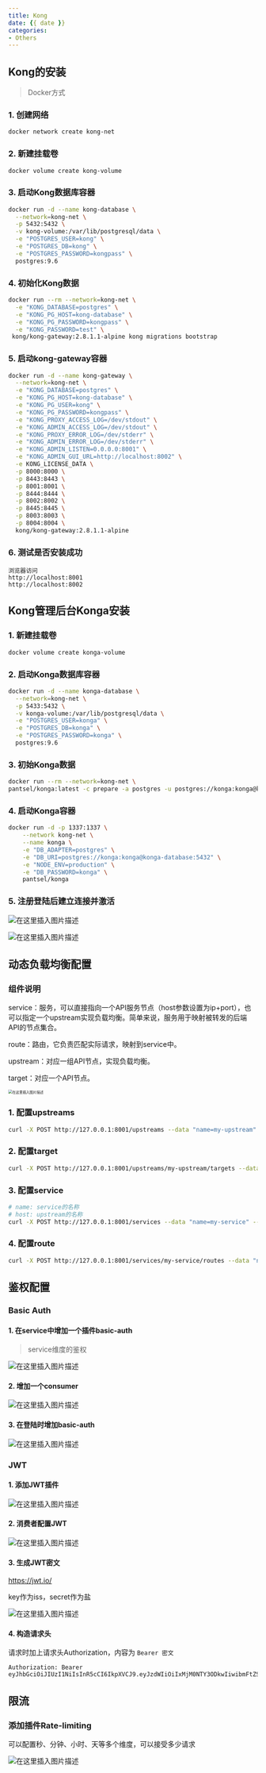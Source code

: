 ```yaml
---
title: Kong
date: {{ date }}
categories:
- Others
---
```


## Kong的安装

> Docker方式

### 1. 创建网络

```sh
docker network create kong-net
```

### 2. 新建挂载卷

```sh
docker volume create kong-volume
```

### 3. 启动Kong数据库容器

```sh
docker run -d --name kong-database \
  --network=kong-net \
  -p 5432:5432 \
  -v kong-volume:/var/lib/postgresql/data \
  -e "POSTGRES_USER=kong" \
  -e "POSTGRES_DB=kong" \
  -e "POSTGRES_PASSWORD=kongpass" \
  postgres:9.6
```

### 4. 初始化Kong数据

```sh
docker run --rm --network=kong-net \
  -e "KONG_DATABASE=postgres" \
  -e "KONG_PG_HOST=kong-database" \
  -e "KONG_PG_PASSWORD=kongpass" \
  -e "KONG_PASSWORD=test" \
 kong/kong-gateway:2.8.1.1-alpine kong migrations bootstrap
```

### 5. 启动kong-gateway容器

```sh
docker run -d --name kong-gateway \
  --network=kong-net \
  -e "KONG_DATABASE=postgres" \
  -e "KONG_PG_HOST=kong-database" \
  -e "KONG_PG_USER=kong" \
  -e "KONG_PG_PASSWORD=kongpass" \
  -e "KONG_PROXY_ACCESS_LOG=/dev/stdout" \
  -e "KONG_ADMIN_ACCESS_LOG=/dev/stdout" \
  -e "KONG_PROXY_ERROR_LOG=/dev/stderr" \
  -e "KONG_ADMIN_ERROR_LOG=/dev/stderr" \
  -e "KONG_ADMIN_LISTEN=0.0.0.0:8001" \
  -e "KONG_ADMIN_GUI_URL=http://localhost:8002" \
  -e KONG_LICENSE_DATA \
  -p 8000:8000 \
  -p 8443:8443 \
  -p 8001:8001 \
  -p 8444:8444 \
  -p 8002:8002 \
  -p 8445:8445 \
  -p 8003:8003 \
  -p 8004:8004 \
  kong/kong-gateway:2.8.1.1-alpine
```

### 6. 测试是否安装成功

```
浏览器访问
http://localhost:8001
http://localhost:8002
```

## Kong管理后台Konga安装

### 1. 新建挂载卷

```sh
docker volume create konga-volume
```

### 2. 启动Konga数据库容器

```sh
docker run -d --name konga-database \
  --network=kong-net \
  -p 5433:5432 \
  -v konga-volume:/var/lib/postgresql/data \
  -e "POSTGRES_USER=konga" \
  -e "POSTGRES_DB=konga" \
  -e "POSTGRES_PASSWORD=konga" \
  postgres:9.6
```

### 3. 初始Konga数据

```sh
docker run --rm --network=kong-net \
pantsel/konga:latest -c prepare -a postgres -u postgres://konga:konga@konga-database:5432/konga
```

### 4. 启动Konga容器

```sh
docker run -d -p 1337:1337 \
	--network kong-net \
	--name konga \
	-e "DB_ADAPTER=postgres" \
	-e "DB_URI=postgres://konga:konga@konga-database:5432" \
	-e "NODE_ENV=production" \
	-e "DB_PASSWORD=konga" \
	pantsel/konga
```

### 5. 注册登陆后建立连接并激活

![在这里插入图片描述](https://img-blog.csdnimg.cn/3a92f6cf363d4a809c0376c98a4217bf.png)

![在这里插入图片描述](https://img-blog.csdnimg.cn/facdd2627c274f7d909135dfd6e29667.png)

## 动态负载均衡配置

### 组件说明

service：服务，可以直接指向一个API服务节点（host参数设置为ip+port），也可以指定一个upstream实现负载均衡。简单来说，服务用于映射被转发的后端API的节点集合。

route：路由，它负责匹配实际请求，映射到service中。

upstream：对应一组API节点，实现负载均衡。

target：对应一个API节点。

<img src="https://img-blog.csdnimg.cn/f4c6e213e4bb4beeb1ef2e0a0ead5a62.png" alt="在这里插入图片描述" style="zoom:50%;" />

### 1. 配置upstreams

```sh
curl -X POST http://127.0.0.1:8001/upstreams --data "name=my-upstream"
```

### 2. 配置target

```sh
curl -X POST http://127.0.0.1:8001/upstreams/my-upstream/targets --data "target=192.168.0.108:14251" --data "weight=100"
```

### 3. 配置service

```sh
# name: service的名称
# host: upstream的名称
curl -X POST http://127.0.0.1:8001/services --data "name=my-service" --data "host=my-upstream"
```

### 4. 配置route

```sh
curl -X POST http://127.0.0.1:8001/services/my-service/routes --data "name=my-route" --data "paths[]=/pms"
```

## 鉴权配置

### Basic Auth

#### 1. 在service中增加一个插件basic-auth

> service维度的鉴权

![在这里插入图片描述](https://img-blog.csdnimg.cn/f40ace592054492faa81bc9b22a7d4c7.png)

#### 2. 增加一个consumer

![在这里插入图片描述](https://img-blog.csdnimg.cn/4e8be530d4b240968d8984fa17576705.png)

#### 3. 在登陆时增加basic-auth

![在这里插入图片描述](https://img-blog.csdnimg.cn/0afdec090b744d008b55799ac5cf27f6.png)

### JWT

#### 1. 添加JWT插件

![在这里插入图片描述](https://img-blog.csdnimg.cn/49542558f67c4ec38ac991bc5b6fd7bb.png)

#### 2. 消费者配置JWT

![在这里插入图片描述](https://img-blog.csdnimg.cn/437efb2e227a43cd947521e55d7ea7bb.png)

#### 3. 生成JWT密文

https://jwt.io/

key作为iss，secret作为盐

![在这里插入图片描述](https://img-blog.csdnimg.cn/fe688259069f4a95adc9532b7dafbaa3.png)

#### 4. 构造请求头

请求时加上请求头Authorization，内容为 `Bearer 密文`

```
Authorization: Bearer eyJhbGciOiJIUzI1NiIsInR5cCI6IkpXVCJ9.eyJzdWIiOiIxMjM0NTY3ODkwIiwibmFtZSI6IkpvaG4gRG9lIiwiaWF0IjoxNTE2MjM5MDIyLCJpc3MiOiJjb3JTUTRteGM3QWlIUUVGaERPOEtzb043NXlXZnA3NSJ9._p2YA2v1oieEGWWcfHHJSqBhl5nAppfZHkBAGNDFZQA
```

## 限流

### 添加插件Rate-limiting

可以配置秒、分钟、小时、天等多个维度，可以接受多少请求

![在这里插入图片描述](https://img-blog.csdnimg.cn/be52d6b72f1d496baf03b143393a2776.png)
